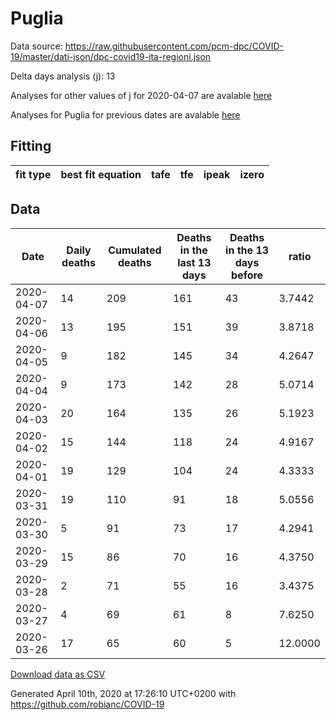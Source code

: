 # Puglia

Data source: https://raw.githubusercontent.com/pcm-dpc/COVID-19/master/dati-json/dpc-covid19-ita-regioni.json

Delta days analysis (j): 13

Analyses for other values of j for 2020-04-07 are avalable [here](../README.md)

Analyses for Puglia for previous dates are avalable [here](../../README.md)

## Fitting 
|fit type|best fit equation|tafe|tfe|ipeak|izero|
|-------|-----|--------|------|---|---|

## Data
|Date|Daily deaths|Cumulated deaths|Deaths in the last 13 days|Deaths in the 13 days before|ratio|
|----|----------|-----------|-------|--------------------|-----|
|2020-04-07|14|209|161|43|3.7442|
|2020-04-06|13|195|151|39|3.8718|
|2020-04-05|9|182|145|34|4.2647|
|2020-04-04|9|173|142|28|5.0714|
|2020-04-03|20|164|135|26|5.1923|
|2020-04-02|15|144|118|24|4.9167|
|2020-04-01|19|129|104|24|4.3333|
|2020-03-31|19|110|91|18|5.0556|
|2020-03-30|5|91|73|17|4.2941|
|2020-03-29|15|86|70|16|4.3750|
|2020-03-28|2|71|55|16|3.4375|
|2020-03-27|4|69|61|8|7.6250|
|2020-03-26|17|65|60|5|12.0000|

[Download data as CSV](COVID-19_puglia_j13_2020-04-07.csv)

Generated April 10th, 2020 at 17:26:10 UTC+0200 with https://github.com/robianc/COVID-19
